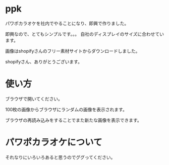 # ppk
パワポカラオケを社内でやることになり、即興で作りました。

即興なので、とてもシンプルです。。。
自社のディスプレイのサイズに合わせています。

画像はshopifyさんのフリー素材サイトからダウンロードしました。

shopifyさん、ありがとうございます。

# 使い方
ブラウザで開いてください。

100枚の画像からブラウザにランダムの画像を表示されます。

ブラウザの再読み込みをすることでまた新たな画像を表示できます。

# パワポカラオケについて

それなりにいろいろあると思うのでググってください。
